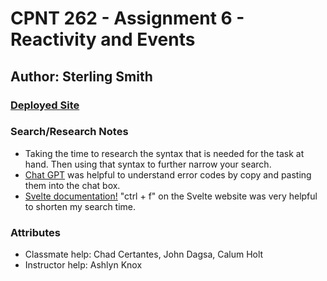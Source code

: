 # CPNT 262 - Assignment 6 - Reactivity and Events

## Author: Sterling Smith

### [Deployed Site](https://hilarious-macaron-540ea4.netlify.app)

### Search/Research Notes
- Taking the time to research the syntax that is needed for the task at hand. Then using that syntax to further narrow your search.
- [Chat GPT](https://chat.openai.com/auth/login) was helpful to understand error codes by copy and pasting them into the chat box.
- [Svelte documentation!](https://sveltesociety.dev/recipes/svelte-language-fundamentals/reactivity) "ctrl + f" on the Svelte website was very helpful to shorten my search time.

### Attributes
- Classmate help: Chad Certantes, John Dagsa, Calum Holt
- Instructor help: Ashlyn Knox
